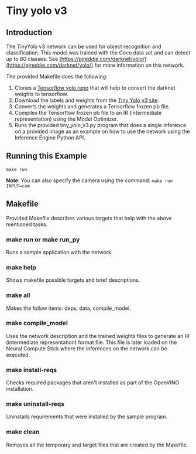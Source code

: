 # Tiny yolo v3
## Introduction
The TinyYolo v3 network can be used for object recognition and classification. This model was trained with the Coco data set and can detect up to 80 classes. See [https://pjreddie.com/darknet/yolo/](https://pjreddie.com/darknet/yolo/) for more information on this network. 


The provided Makefile does the following:
1. Clones a [Tensorflow yolo repo](https://github.com/mystic123/tensorflow-yolo-v3) that will help to convert the darknet weights to tensorflow.
2. Download the labels and weights from the [Tiny Yolo v3 site](https://pjreddie.com/darknet/yolo/).
3. Converts the weights and generates a Tensorflow frozen pb file.
4. Compiles the Tensorflow frozen pb file to an IR (intermediate representation) using the Model Optimizer.
4. Runs the provided tiny_yolo_v3.py program that does a single inference on a provided image as an example on how to use the network using the Inference Engine Python API.

## Running this Example
~~~
make run
~~~
**Note**: You can also specify the camera using the command: ```make run INPUT=cam```


## Makefile
Provided Makefile describes various targets that help with the above mentioned tasks.

### make run or make run_py
Runs a sample application with the network.

### make help
Shows makefile possible targets and brief descriptions. 

### make all
Makes the follow items: deps, data, compile_model.

### make compile_model
Uses the network description and the trained weights files to generate an IR (intermediate representation) format file.  This file is later loaded on the Neural Compute Stick where the inferences on the network can be executed.  

### make install-reqs
Checks required packages that aren't installed as part of the OpenVINO installation.
 
### make uninstall-reqs
Uninstalls requirements that were installed by the sample program.

### make clean
Removes all the temporary and target files that are created by the Makefile.


